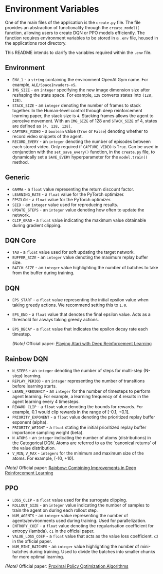 # Environment Variables

One of the main files of the application is the `create.py` file. The file provides an abstraction of functionality through the `create_model()` function, allowing users to create DQN or PPO models efficiently. 
The function requires environment variables to be stored in a `.env` file, housed in the applications root directory.

This README intends to clarify the variables required within the `.env` file.

## Environment

- `ENV_1` - a `string` containing the environment OpenAI Gym name. For example, `ALE/SpaceInvaders-v5`.
- `IMG_SIZE` - an `integer` specifying the new image dimension size after reshaping the state space. For example,
`128` converts states into `(128, 128)`.
- `STACK_SIZE` - an `integer` denoting the number of frames to stack together. In the Human-level control through deep reinforcement learning paper, the stack size is `4`. 
Stacking frames allows the agent to perceive movement. With an `IMG_SIZE` of 128 and `STACK_SIZE` of 4, states are defined as `(4, 128, 128)`.
- `CAPTURE_VIDEO` - a `boolean` value (`True` or `False`) denoting whether to record video snippets of the agent.
- `RECORD_EVERY` - an `integer` denoting the number of episodes between each stored video. Only required if `CAPTURE_VIDEO` is `True`. 
Can be used in conjunction with the `set_save_every()` function, in the `create.py` file, to dynamically set a `SAVE_EVERY` hyperparameter for the `model.train()` method.

## Generic

- `GAMMA` - a `float` value representing the return discount factor.
- `LEARNING_RATE` - a `float` value for the PyTorch optimizer.
- `EPSILON` - a `float` value for the PyTorch optimizer.
- `SEED` - an `integer` value used for reproducing results.
- `UPDATE_STEPS` - an `integer` value denoting how often to update the network.
- `CLIP_GRAD` - a `float` value indicating the maximum value obtainable during gradient clipping.

## DQN Core

- `TAU` - a `float` value used for soft updating the target network.
- `BUFFER_SIZE` - an `integer` value denoting the maximum replay buffer size.
- `BATCH_SIZE` - an `integer` value highlighting the number of batches to take from the buffer during training.

## DQN

- `EPS_START` - a `float` value representing the initial epsilon value when taking greedy actions. We recommend setting this to `1.0`.
- `EPS_END` - a `float` value that denotes the final epsilon value. Acts as a threshold for always taking greedy actions.
- `EPS_DECAY` - a `float` value that indicates the epsilon decay rate each timestep.

  _(Note)_ Official paper: [Playing Atari with Deep Reinforcement Learning](https://arxiv.org/abs/1312.5602)

## Rainbow DQN

- `N_STEPS` - an `integer` denoting the number of steps for multi-step (N-step) learning.
- `REPLAY_PERIOD` - an `integer` representing the number of transitions before learning starts.
- `LEARN_FREQUENCY` - an `integer` for the number of timesteps to perform agent learning. For example, a learning frequency of 4 results in the agent learning every 4 timesteps.
- `REWARD_CLIP` - a `float` value denoting the bounds for rewards. For example, 0.1 would clip rewards in the range of [-0.1, +0.1].
- `PRIORITY_EXPONENT` - a `float` value denoting the prioritized replay buffer exponent (alpha).
- `PRIORITY_WEIGHT` - a `float` stating the initial prioritized replay buffer importance sampling weight (beta).
- `N_ATOMS` - an `integer` indicating the number of atoms (distributions) in the Categorical DQN. Atoms are referred to as the 'canonical returns' of the value distribution.
- `V_MIN`, `V_MAX` - `integers` for the minimum and maximum size of the atoms. For example, [-10, +10].

_(Note)_ Official paper: [Rainbow: Combining Improvements in Deep Reinforcement Learning](https://arxiv.org/abs/1710.02298)

## PPO

- `LOSS_CLIP` - a `float` value used for the surrogate clipping.
- `ROLLOUT_SIZE` - an `integer` value indicating the number of samples to train the agent on during each rollout step. 
- `NUM_AGENTS` - an `integer` value representing the number of agents/environments used during training. Used for parallelization.
- `ENTROPY_COEF` - a `float` value denoting the regularisation coefficient for entropy (lambda). `c1` in the official paper.
- `VALUE_LOSS_COEF` - a `float` value that acts as the value loss coefficient. `c2` in the official paper.
- `NUM_MINI_BATCHES` - an `integer` value highlighting the number of mini-batches during training. Used to divide the batches into smaller chunks for more optimal learning.

_(Note)_ Official paper: [Proximal Policy Optimization Algorithms](https://arxiv.org/abs/1707.06347)